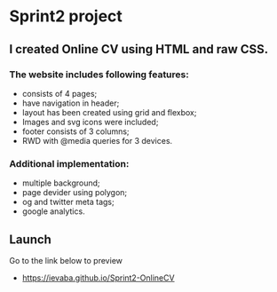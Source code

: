 # Sprint2 project

## I created Online CV using HTML and raw CSS.

### The website includes following features:

- consists of 4 pages;
- have navigation in header;
- layout has been created using grid and flexbox;
- Images and svg icons were included;
- footer consists of 3 columns;
- RWD with @media queries for 3 devices.

### Additional implementation:

- multiple background;
- page devider using polygon;
- og and twitter meta tags;
- google analytics.

## Launch

Go to the link below to preview

- https://ievaba.github.io/Sprint2-OnlineCV
